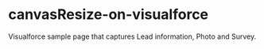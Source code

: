 canvasResize-on-visualforce
===========================

Visualforce sample page that captures Lead information, Photo and Survey.
